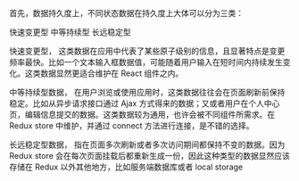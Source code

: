 首先，数据持久度上，不同状态数据在持久度上大体可以分为三类：

快速变更型
中等持续型
长远稳定型

快速变更型， 这类数据在应用中代表了某些原子级别的信息，且显著特点是变更频率最快。比如一个文本输入框数据值，可能随着用户输入在短时间内持续发生变化。这类数据显然更适合维护在 React 组件之内。

中等持续型数据， 在用户浏览或使用应用时，这类数据往往会在页面刷新前保持稳定。比如从异步请求接口通过 Ajax 方式得来的数据；又或者用户在个人中心页，编辑信息提交的数据。这类数据较为通用，也许会被不同组件所需求。在 Redux store 中维护，并通过 connect 方法进行连接，是不错的选择。

长远稳定型数据， 指在页面多次刷新或者多次访问期间都保持不变的数据。因为 Redux store 会在每次页面挂载后都重新生成一份，因此这种类型的数据显然应该存储在 Redux 以外其他地方，比如服务端数据库或者 local storage